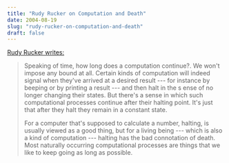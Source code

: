 ```yaml
---
title: "Rudy Rucker on Computation and Death"
date: 2004-08-19
slug: "rudy-rucker-on-computation-and-death"
draft: false
---
```

[Rudy Rucker writes:](https://web.archive.org/web/20040924085445/http://boingboing.net/text/2004_08_15_guestbar.html#109267498643749028 "Rudy Rucker explains halting")

> Speaking of time, how long does a computation continue?. We won't impose any bound at all. Certain kinds of computation will indeed signal when they've arrived at a desired result --- for instance by beeping or by printing a result --- and then halt in the s	ense of no longer changing their states. But there's a sense in which such computational processes continue after their halting point. It's just that after they halt they remain in a constant state.
>
> For a computer that's supposed to calculate a number, halting, is usually viewed as a good thing, but for a living being --- which is also a kind of computation --- halting has the bad connotation of death. Most naturally occurring computational processes are things that we like to keep going as long as possible.

